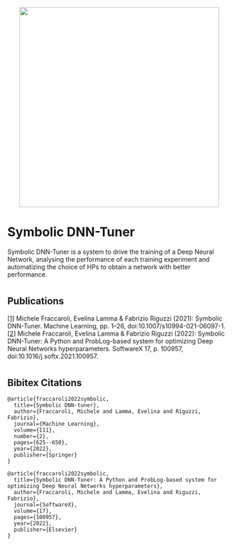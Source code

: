 <p align="center">
  <img src="https://github.com/micheleFraccaroli/Symbolic_DNN-Tuner/blob/ai@edge/logo/DNN-Tuner_icon.png?raw=true" width=450>
</p>

# Symbolic DNN-Tuner
Symbolic DNN-Tuner is a system to drive the training of a Deep Neural Network, analysing the performance of each training experiment and automatizing the choice of HPs to obtain a network with better performance.

#
## Publications

<a href="https://link.springer.com/article/10.1007/s10994-021-06097-1">[1]</a> Michele Fraccaroli, Evelina Lamma & Fabrizio Riguzzi (2021): Symbolic DNN-Tuner. Machine Learning, pp. 1–26, doi:10.1007/s10994-021-06097-1. <br>
<a href="https://www.sciencedirect.com/science/article/pii/S2352711021001825">[2]</a> Michele Fraccaroli, Evelina Lamma & Fabrizio Riguzzi (2022): Symbolic DNN-Tuner: A Python and ProbLog-based system for optimizing Deep Neural Networks hyperparameters. SoftwareX 17, p. 100957, doi:10.1016/j.softx.2021.100957.<br>

#
## Bibitex Citations
```
@article{fraccaroli2022symbolic,
  title={Symbolic DNN-tuner},
  author={Fraccaroli, Michele and Lamma, Evelina and Riguzzi, Fabrizio},
  journal={Machine Learning},
  volume={111},
  number={2},
  pages={625--650},
  year={2022},
  publisher={Springer}
}
```

```
@article{fraccaroli2022symbolic,
  title={Symbolic DNN-Tuner: A Python and ProbLog-based system for optimizing Deep Neural Networks hyperparameters},
  author={Fraccaroli, Michele and Lamma, Evelina and Riguzzi, Fabrizio},
  journal={SoftwareX},
  volume={17},
  pages={100957},
  year={2022},
  publisher={Elsevier}
}
```